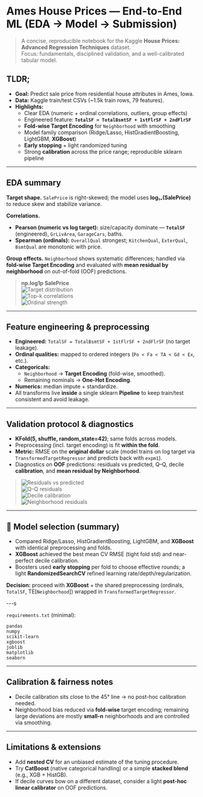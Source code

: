 # Ames House Prices — End-to-End ML (EDA → Model → Submission)

> A concise, reproducible notebook for the Kaggle **House Prices: Advanced Regression Techniques** dataset.  
> Focus: fundamentals, disciplined validation, and a well-calibrated tabular model.

## TLDR;

- **Goal:** Predict sale price from residential house attributes in Ames, Iowa.  
- **Data:** Kaggle train/test CSVs (~1.5k train rows, 79 features).  
- **Highlights:**
  - Clear EDA (numeric + ordinal correlations, outliers, group effects)
  - Engineered feature: **`TotalSF = TotalBsmtSF + 1stFlrSF + 2ndFlrSF`**
  - **Fold-wise Target Encoding** for `Neighborhood` with smoothing
  - Model family comparison (Ridge/Lasso, HistGradientBoosting, LightGBM, **XGBoost**)
  - **Early stopping** + light randomized tuning
  - Strong **calibration** across the price range; reproducible sklearn pipeline

---

## EDA summary

**Target shape.** `SalePrice` is right-skewed; the model uses **log₁₊(SalePrice)** to reduce skew and stabilize variance.

**Correlations.**
- **Pearson (numeric vs log target):** size/capacity dominate — **`TotalSF`** (engineered), `GrLivArea`, `GarageCars`, baths.  
- **Spearman (ordinals):** `OverallQual` strongest; `KitchenQual`, `ExterQual`, `BsmtQual` are monotonic with price.

**Group effects.** `Neighborhood` shows systematic differences; handled via **fold-wise Target Encoding** and evaluated with **mean residual by neighborhood** on out-of-fold (OOF) predictions.

> **np.log1p SalePrice**  
> ![Target distribution](plots/target_hist.png)  
> ![Top-k correlations](plots/topk_corr_heatmap.png)  
> ![Ordinal strength](plots/ordinal_strength.png)

---

## Feature engineering & preprocessing

- **Engineered:** `TotalSF = TotalBsmtSF + 1stFlrSF + 2ndFlrSF` (no target leakage).  
- **Ordinal qualities:** mapped to ordered integers (`Po < Fa < TA < Gd < Ex`, etc.).  
- **Categoricals:**
  - `Neighborhood` → **Target Encoding** (fold-wise, smoothed).  
  - Remaining nominals → **One-Hot Encoding**.
- **Numerics:** median impute + standardize.  
- All transforms live **inside** a single sklearn **Pipeline** to keep train/test consistent and avoid leakage.

---

## Validation protocol & diagnostics

- **KFold(5, shuffle, random_state=42)**; same folds across models.  
- Preprocessing (incl. target encoding) is fit **within the fold**.  
- **Metric:** RMSE on the **original dollar** scale (model trains on log target via `TransformedTargetRegressor` and predicts back with `expm1`).  
- Diagnostics on **OOF** predictions: residuals vs predicted, Q–Q, decile **calibration**, and **mean residual by Neighborhood**.

 
> ![Residuals vs predicted](plots/resid_vs_pred.png)  
> ![Q–Q residuals](plots/qq_residuals.png)  
> ![Decile calibration](plots/calibration_deciles.png)  
> ![Neighborhood residuals](plots/neighborhood_residuals.png)

---

## 🤖 Model selection (summary)

- Compared Ridge/Lasso, HistGradientBoosting, LightGBM, and **XGBoost** with identical preprocessing and folds.  
- **XGBoost** achieved the best mean CV RMSE (tight fold std) and near-perfect decile calibration.  
- Boosters used **early stopping** per fold to choose effective rounds; a light **RandomizedSearchCV** refined learning rate/depth/regularization.

**Decision:** proceed with **XGBoost** + the shared preprocessing (ordinals, `TotalSF`, TE[`Neighborhood`]) wrapped in `TransformedTargetRegressor`.

---s

`requirements.txt` (minimal):

```
pandas
numpy
scikit-learn
xgboost
joblib
matplotlib
seaborn
```

---

## Calibration & fairness notes

- Decile calibration sits close to the 45° line → no post-hoc calibration needed.  
- Neighborhood bias reduced via **fold-wise** target encoding; remaining large deviations are mostly **small-n** neighborhoods and are controlled via smoothing.

---

## Limitations & extensions

- Add **nested CV** for an unbiased estimate of the tuning procedure.  
- Try **CatBoost** (native categorical handling) or a simple **stacked blend** (e.g., XGB + HistGB).  
- If decile curves bow on a different dataset, consider a light **post-hoc linear calibrator** on OOF predictions.

